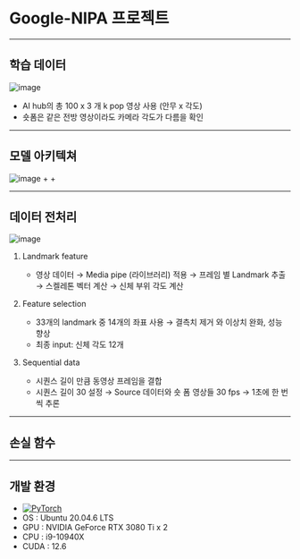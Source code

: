 # Google-NIPA 프로젝트
---
## 학습 데이터
![image](https://github.com/user-attachments/assets/ac9ae31c-6f37-4f53-a1f3-7036d2fc76be)
  + AI hub의 총 100 x 3 개 k pop 영상 사용 (안무 x 각도)
  + 숏폼은 같은 전방 영상이라도 카메라 각도가 다름을 확인
---
## 모델 아키텍쳐
![image](https://github.com/user-attachments/assets/bf722219-088e-4000-82e3-10a6f46a9b2d)
  +
  +

---
## 데이터 전처리
![image](https://github.com/user-attachments/assets/e4dc087b-844d-4f3d-952e-4a277eddbbfd)


1. Landmark feature
    + 영상 데이터 → Media pipe (라이브러리) 적용 → 프레임 별 Landmark 추출 → 스켈레톤 벡터 계산 → 신체 부위 각도 계산


2. Feature selection
    + 33개의 landmark 중 14개의 좌표 사용 → 결측치 제거 와 이상치 완화, 성능 향상
    + 최종 input: 신체 각도 12개


3. Sequential data
    + 시퀀스 길이 만큼 동영상 프레임을 결합
    + 시퀀스 길이 30 설정 → Source 데이터와 숏 폼 영상들 30 fps → 1초에 한 번씩 추론
---
## 손실 함수

---
## 개발 환경
  + <a href="https://pytorch.org/get-started/locally/"><img alt="PyTorch" src="https://img.shields.io/badge/PyTorch-ee4c2c?logo=pytorch&logoColor=white"></a> 
  + OS : Ubuntu 20.04.6 LTS 
  + GPU : NVIDIA GeForce RTX 3080 Ti x 2
  + CPU : i9-10940X
  + CUDA : 12.6

